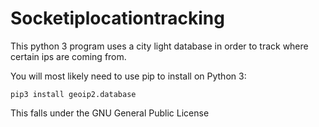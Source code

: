 # Socketiplocationtracking
This python 3 program uses a city light database in order to track where certain ips are coming from. 

You will most likely need to use pip to install on Python 3:

```pip3 install geoip2.database```

This falls under the GNU General Public License
